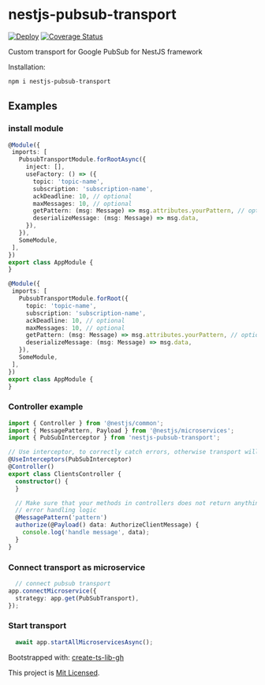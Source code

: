 # nestjs-pubsub-transport

[![Deploy](https://github.com/mdovhopo/nestjs-pubsub-transport/workflows/build/badge.svg)](https://github.com/mdovhopo/nestjs-pubsub-transport/actions)
[![Coverage Status](https://coveralls.io/repos/github/mdovhopo/nestjs-pubsub-transport/badge.svg?branch=master)](https://coveralls.io/github/mdovhopo/nestjs-pubsub-transport?branch=master)

Custom transport for Google PubSub for NestJS framework

Installation:

```sh
npm i nestjs-pubsub-transport
```

## Examples

### install module

 ```ts
 @Module({
  imports: [
    PubsubTransportModule.forRootAsync({
      inject: [],
      useFactory: () => ({
        topic: 'topic-name',
        subscription: 'subscription-name',
        ackDeadline: 10, // optional
        maxMessages: 10, // optional
        getPattern: (msg: Message) => msg.attributes.yourPattern, // optional
        deserializeMessage: (msg: Message) => msg.data,
      }),
    }),
    SomeModule,
  ],
})
export class AppModule {
}
 ```

 ```ts
 @Module({
  imports: [
    PubsubTransportModule.forRoot({
      topic: 'topic-name',
      subscription: 'subscription-name',
      ackDeadline: 10, // optional
      maxMessages: 10, // optional
      getPattern: (msg: Message) => msg.attributes.yourPattern, // optional
      deserializeMessage: (msg: Message) => msg.data,
    }),
    SomeModule,
  ],
})
export class AppModule {
}
 ```

### Controller example

```ts
import { Controller } from '@nestjs/common';
import { MessagePattern, Payload } from '@nestjs/microservices';
import { PubSubInterceptor } from 'nestjs-pubsub-transport';

// Use interceptor, to correctly catch errors, otherwise transport will always 'ack' message
@UseInterceptors(PubSubInterceptor)
@Controller()
export class ClientsController {
  constructor() {
  }

  // Make sure that your methods in controllers does not return anything, it might break
  // error handling logic
  @MessagePattern('pattern')
  authorize(@Payload() data: AuthorizeClientMessage) {
    console.log('handle message', data);
  }
}
```

### Connect transport as microservice

```ts
  // connect pubsub transport
app.connectMicroservice({
  strategy: app.get(PubSubTransport),
});
```

### Start transport

```ts
  await app.startAllMicroservicesAsync();
```

Bootstrapped with: [create-ts-lib-gh](https://github.com/glebbash/create-ts-lib-gh)

This project is [Mit Licensed](LICENSE).

